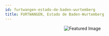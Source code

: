 ```yaml
---
id: furtwangen-estado-de-baden-wurtemberg
title: FURTWANGEN, Estado de Baden-Wurtemberg
---
```


<center><img src="https://i.travelapi.com/hotels/16000000/15860000/15851600/15851597/e6c01ef9_z.jpg" alt="Featured Image" /></center>


